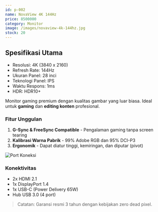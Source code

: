 ```yaml
---
id: p-002
name: NovaView 4K 144Hz
price: 8500000
category: Monitor
image: /images/novaview-4k-144hz.jpg
stock: 20
---
```


## Spesifikasi Utama

- Resolusi: 4K (3840 x 2160)
- Refresh Rate: 144Hz
- Ukuran Panel: 28 inci
- Teknologi Panel: IPS
- Waktu Respons: 1ms
- HDR: HDR10+

Monitor gaming premium dengan kualitas gambar yang luar biasa. Ideal untuk **gaming** dan **editing konten** profesional.

### Fitur Unggulan

1. **G-Sync & FreeSync Compatible** - Pengalaman gaming tanpa screen tearing
2. **Kalibrasi Warna Pabrik** - 99% Adobe RGB dan 95% DCI-P3
3. **Ergonomik** - Dapat diatur tinggi, kemiringan, dan diputar (pivot)

![Port Koneksi](/images/novaview-ports.jpg)

### Konektivitas

- 2x HDMI 2.1
- 1x DisplayPort 1.4
- 1x USB-C (Power Delivery 65W)
- Hub USB 3.0 (4 port)

> Catatan: Garansi resmi 3 tahun dengan kebijakan zero dead pixel.
